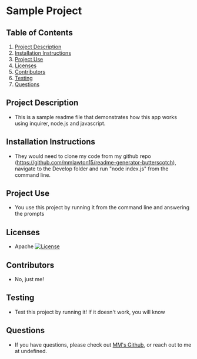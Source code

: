 
# Sample Project
## Table of Contents 
1. [Project Description](#project-description)
2. [Installation Instructions](#installation-instructions)
3. [Project Use](#project-use)
4. [Licenses](#licenses)
5. [Contributors](#contributors)
6. [Testing](#testing)
7. [Questions](#questions)
## Project Description
- This is a sample readme file that demonstrates how this app works using inquirer, node.js and javascript.
## Installation Instructions
-  They would need to clone my code from my github repo (https://github.com/mmlawton15/readme-generator-butterscotch), navigate to the Develop folder and run "node index.js" from the command line.
## Project Use
- You use this project by running it from the command line and answering the prompts
## Licenses
- Apache [![License](https://img.shields.io/badge/License-Apache_2.0-blue.svg)](https://opensource.org/licenses/Apache-2.0)
## Contributors
- No, just me!
## Testing
 - Test this project by running it! If it doesn't work, you will know
## Questions
 - If you have questions, please check out [MM's Github](www.github.com/undefined), or reach out to me at undefined.
